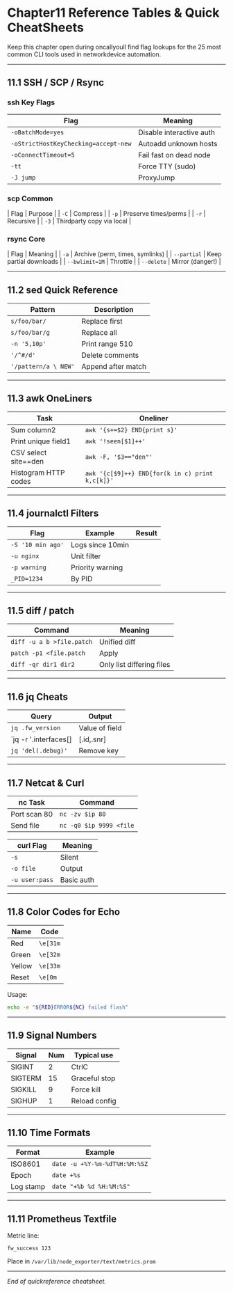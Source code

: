 
# Chapter11  Reference Tables & Quick CheatSheets

Keep this chapter open during oncallyoull find flag lookups for the 25
most common CLI tools used in networkdevice automation.

---

## 11.1  SSH / SCP / Rsync

### ssh Key Flags

| Flag | Meaning |
|------|---------|
| `-oBatchMode=yes` | Disable interactive auth |
| `-oStrictHostKeyChecking=accept-new` | Autoadd unknown hosts |
| `-oConnectTimeout=5` | Fail fast on dead node |
| `-tt` | Force TTY (sudo) |
| `-J jump` | ProxyJump |

### scp Common

| Flag | Purpose |
| `-C` | Compress |
| `-p` | Preserve times/perms |
| `-r` | Recursive |
| `-3` | Thirdparty copy via local |

### rsync Core

| Flag | Meaning |
| `-a` | Archive (perm, times, symlinks) |
| `--partial` | Keep partial downloads |
| `--bwlimit=1M` | Throttle |
| `--delete` | Mirror (danger!) |

---

## 11.2  sed Quick Reference

| Pattern | Description |
|---------|-------------|
| `s/foo/bar/` | Replace first |
| `s/foo/bar/g` | Replace all |
| `-n '5,10p'` | Print range 510 |
| `'/^#/d'` | Delete comments |
| `'/pattern/a \ NEW'` | Append after match |

---

## 11.3  awk OneLiners

| Task | Oneliner |
|------|-----------|
| Sum column2 | `awk '{s+=$2} END{print s}'` |
| Print unique field1 | `awk '!seen[$1]++'` |
| CSV select site==den | `awk -F, '$3=="den"'` |
| Histogram HTTP codes | `awk '{c[$9]++} END{for(k in c) print k,c[k]}'` |

---

## 11.4  journalctl Filters

| Flag | Example | Result |
|------|---------|--------|
| `-S '10 min ago'` | Logs since 10min |
| `-u nginx` | Unit filter |
| `-p warning` | Priority warning |
| `_PID=1234` | By PID |

---

## 11.5  diff / patch

| Command | Meaning |
|---------|---------|
| `diff -u a b >file.patch` | Unified diff |
| `patch -p1 <file.patch` | Apply |
| `diff -qr dir1 dir2` | Only list differing files |

---

## 11.6  jq Cheats

| Query | Output |
|-------|--------|
| `jq .fw_version` | Value of field |
| `jq -r '.interfaces[] | [.id,.snr] | @tsv'` | id + snr TSV |
| `jq 'del(.debug)'` | Remove key |

---

## 11.7  Netcat & Curl

| nc Task | Command |
|---------|---------|
| Port scan 80 | `nc -zv $ip 80` |
| Send file | `nc -q0 $ip 9999 <file` |

| curl Flag | Meaning |
|-----------|---------|
| `-s` | Silent |
| `-o file` | Output |
| `-u user:pass` | Basic auth |

---

## 11.8  Color Codes for Echo

| Name | Code |
|------|------|
| Red | `\e[31m` |
| Green | `\e[32m` |
| Yellow | `\e[33m` |
| Reset | `\e[0m` |

Usage:

```bash
echo -e "${RED}ERROR${NC} failed flash"
```

---

## 11.9  Signal Numbers

| Signal | Num | Typical use |
|--------|-----|-------------|
| SIGINT | 2 | CtrlC |
| SIGTERM | 15 | Graceful stop |
| SIGKILL | 9 | Force kill |
| SIGHUP | 1 | Reload config |

---

## 11.10  Time Formats

| Format | Example |
|--------|---------|
| ISO8601 | `date -u +%Y-%m-%dT%H:%M:%SZ` |
| Epoch | `date +%s` |
| Log stamp | `date "+%b %d %H:%M:%S"` |

---

## 11.11  Prometheus Textfile

Metric line:

```
fw_success 123
```

Place in `/var/lib/node_exporter/text/metrics.prom`

---

*End of quickreference cheatsheet.*
